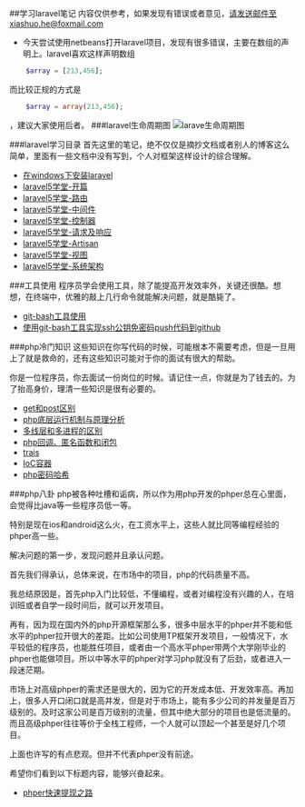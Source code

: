 ##学习laravel笔记
内容仅供参考，如果发现有错误或者意见，请发送邮件至xiashuo.he@foxmail.com

- 今天尝试使用netbeans打开laravel项目，发现有很多错误，主要在数组的声明上。laravel喜欢这样声明数组
```php
	$array = [213,456];
```
而比较正规的方式是
```php
	$array = array(213,456);
```
，建议大家使用后者。
###laravel生命周期图
![larave生命周期图](http://7xo7bi.com1.z0.glb.clouddn.com/20151126202335.png?imageView2/2/w/600)

###laravel学习目录
首先这里的笔记，绝不仅仅是摘抄文档或者别人的博客这么简单，里面有一些文档中没有写到，个人对框架这样设计的综合理解。

- [在windows下安装laravel](./%E5%9C%A8windows%E4%B8%8B%E5%AE%89%E8%A3%85laravel.md)
- [laravel5学堂-开篇](./laravel5%E5%AD%A6%E5%A0%82-%E5%BC%80%E7%AF%87.md)
- [laravel5学堂-路由](./laravel5%E5%AD%A6%E5%A0%82-%E8%B7%AF%E7%94%B1.md)
- [laravel5学堂-中间件](./laravel5%E5%AD%A6%E5%A0%82-%E4%B8%AD%E9%97%B4%E4%BB%B6.md)
- [laravel5学堂-控制器](./laravel5%E5%AD%A6%E5%A0%82-%E6%8E%A7%E5%88%B6%E5%99%A8.md)
- [laravel5学堂-请求及响应](./laravel5%E5%AD%A6%E5%A0%82-%E8%AF%B7%E6%B1%82%E5%8F%8A%E5%93%8D%E5%BA%94.md)
- [laravel5学堂-Artisan](./laravel5%E5%AD%A6%E5%A0%82-Artisan.md)
- [laravel5学堂-视图](./laravel5%E5%AD%A6%E5%A0%82-%E8%A7%86%E5%9B%BE.md)
- [laravel5学堂-系统架构](./laravel5%E5%AD%A6%E5%A0%82-%E7%B3%BB%E7%BB%9F%E6%9E%B6%E6%9E%84.md)

###工具使用
程序员学会使用工具，除了能提高开发效率外，关键还很酷。想想，在终端中，优雅的敲上几行命令就能解决问题，就是酷毙了。

- [git-bash工具使用](./toolnote/git-bash%E5%B7%A5%E5%85%B7%E4%BD%BF%E7%94%A8.md)
- [使用git-bash工具实现ssh公钥免密码push代码到github](./toolnote/%E4%BD%BF%E7%94%A8git-bash%E5%B7%A5%E5%85%B7%E5%AE%9E%E7%8E%B0ssh%E5%85%AC%E9%92%A5%E5%85%8D%E5%AF%86%E7%A0%81push%E4%BB%A3%E7%A0%81%E5%88%B0github.md)

###php冷门知识
这些知识在你写代码的时候，可能根本不需要考虑，但是一旦用上了就是救命的，还有这些知识可能对于你的面试有很大的帮助。

你是一位程序员，你去面试一份岗位的时候。请记住一点，你就是为了钱去的。为了抬高身价，理清一些知识是很有必要的。

- [get和post区别](./phpnote/get%E5%92%8Cpost%E5%8C%BA%E5%88%AB.md)
- [php底层运行机制与原理分析](./phpnote/php%E5%BA%95%E5%B1%82%E8%BF%90%E8%A1%8C%E6%9C%BA%E5%88%B6%E4%B8%8E%E5%8E%9F%E7%90%86%E5%88%86%E6%9E%90.md)
- [多线层和多进程的区别](./phpnote/%E5%A4%9A%E7%BA%BF%E5%B1%82%E5%92%8C%E5%A4%9A%E8%BF%9B%E7%A8%8B%E7%9A%84%E5%8C%BA%E5%88%AB.md)
- [php回调、匿名函数和闭包](phpnote/php回调、匿名函数和闭包.md)
- [trais](phpnote/trais.md)
- [IoC容器](phpnote/IoC容器.md)
- [php密码哈希](phpnote/php密码哈希.md)

###php八卦
php被各种吐槽和诟病，所以作为用php开发的phper总在心里面，会觉得比java等一些程序员低一等。

特别是现在ios和android这么火，在工资水平上，这些人就比同等编程经验的phper高一些。

解决问题的第一步，发现问题并且承认问题。

首先我们得承认，总体来说，在市场中的项目，php的代码质量不高。

我总结原因是，首先php入门比较低，不懂编程，或者对编程没有兴趣的人，在培训班或者自学一段时间后，就可以开发项目。

再有，因为现在国内外的php开源框架那么多，很多中层水平的phper并不能和低水平的phper拉开很大的差距。比如公司使用TP框架开发项目，一般情况下，水平较低的程序员，也能胜任项目，或者由一个高水平phper带两个大学刚毕业的phper也能做项目。所以中等水平的phper对学习php就没有了后劲，或者进入一段迷茫期。

市场上对高级phper的需求还是很大的，因为它的开发成本低、开发效率高。再加上，很多人开口闭口就是高并发，但是对于市场上，能有多少公司的并发量是百万级别的。及时这家公司是百万级别的流量，但其中绝大部分的项目也是低流量的。而且高级phper往往等价于全栈工程师，一个人就可以顶起一个甚至是好几个项目。

上面也许写的有点悲观。但并不代表phper没有前途。

希望你们看到以下标题内容，能够兴奋起来。

- [phper快速提现之路](./phper快速提现之路)